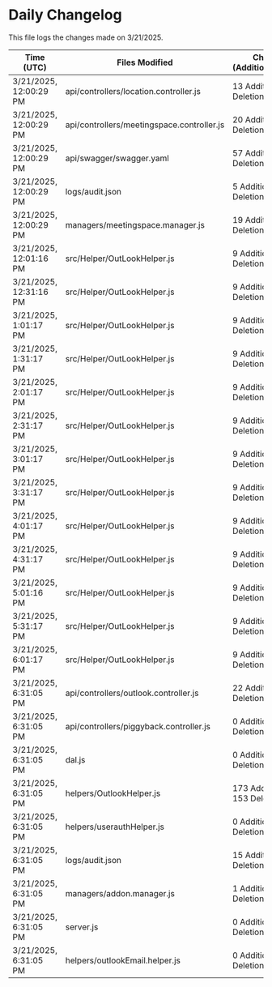 # Daily Changelog

This file logs the changes made on 3/21/2025.

| Time (UTC)             | Files Modified                    | Changes (Addition/Deletion) |
|------------------------|-----------------------------------|-----------------------------|
| 3/21/2025, 12:00:29 PM | api/controllers/location.controller.js | 13 Additions & 0 Deletions |
| 3/21/2025, 12:00:29 PM | api/controllers/meetingspace.controller.js | 20 Additions & 0 Deletions |
| 3/21/2025, 12:00:29 PM | api/swagger/swagger.yaml | 57 Additions & 0 Deletions |
| 3/21/2025, 12:00:29 PM | logs/audit.json | 5 Additions & 5 Deletions |
| 3/21/2025, 12:00:29 PM | managers/meetingspace.manager.js | 19 Additions & 1 Deletions |
| 3/21/2025, 12:01:16 PM | src/Helper/OutLookHelper.js | 9 Additions & 9 Deletions|
| 3/21/2025, 12:31:16 PM | src/Helper/OutLookHelper.js | 9 Additions & 9 Deletions|
| 3/21/2025, 1:01:17 PM | src/Helper/OutLookHelper.js | 9 Additions & 9 Deletions|
| 3/21/2025, 1:31:17 PM | src/Helper/OutLookHelper.js | 9 Additions & 9 Deletions|
| 3/21/2025, 2:01:17 PM | src/Helper/OutLookHelper.js | 9 Additions & 9 Deletions|
| 3/21/2025, 2:31:17 PM | src/Helper/OutLookHelper.js | 9 Additions & 9 Deletions|
| 3/21/2025, 3:01:17 PM | src/Helper/OutLookHelper.js | 9 Additions & 9 Deletions|
| 3/21/2025, 3:31:17 PM | src/Helper/OutLookHelper.js | 9 Additions & 9 Deletions|
| 3/21/2025, 4:01:17 PM | src/Helper/OutLookHelper.js | 9 Additions & 9 Deletions|
| 3/21/2025, 4:31:17 PM | src/Helper/OutLookHelper.js | 9 Additions & 9 Deletions|
| 3/21/2025, 5:01:16 PM | src/Helper/OutLookHelper.js | 9 Additions & 9 Deletions|
| 3/21/2025, 5:31:17 PM | src/Helper/OutLookHelper.js | 9 Additions & 9 Deletions|
| 3/21/2025, 6:01:17 PM | src/Helper/OutLookHelper.js | 9 Additions & 9 Deletions|
| 3/21/2025, 6:31:05 PM | api/controllers/outlook.controller.js | 22 Additions & 16 Deletions|
| 3/21/2025, 6:31:05 PM | api/controllers/piggyback.controller.js | 0 Additions & 2 Deletions|
| 3/21/2025, 6:31:05 PM | dal.js | 0 Additions & 1 Deletions|
| 3/21/2025, 6:31:05 PM | helpers/OutlookHelper.js | 173 Additions & 153 Deletions|
| 3/21/2025, 6:31:05 PM | helpers/userauthHelper.js | 0 Additions & 1 Deletions|
| 3/21/2025, 6:31:05 PM | logs/audit.json | 15 Additions & 15 Deletions|
| 3/21/2025, 6:31:05 PM | managers/addon.manager.js | 1 Additions & 2 Deletions|
| 3/21/2025, 6:31:05 PM | server.js | 0 Additions & 3 Deletions|
| 3/21/2025, 6:31:05 PM | helpers/outlookEmail.helper.js | 0 Additions & 0 Deletions|
